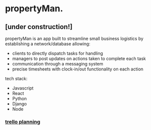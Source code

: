 # propertyMan.
## [under construction!]

propertyMan is an app built to streamline small business logistics by establishing a network/database allowing:
 - clients to directly dispatch tasks for handling
 - managers to post updates on actions taken to complete each task
 - communication through a messaging system
 - precise timesheets with clock-in/out functionality on each action

tech stack:
 - Javascript
 - React
 - Python
 - Django
 - Node

### [trello planning](https://trello.com/b/yOAYreKt/propertyman)
